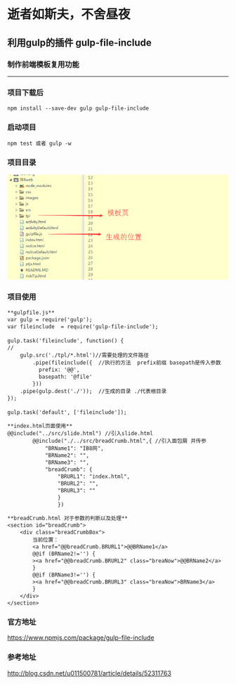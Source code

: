 
# 逝者如斯夫，不舍昼夜

## 利用gulp的插件 gulp-file-include

### 制作前端模板复用功能
---

### 项目下载后

```
npm install --save-dev gulp gulp-file-include
```


### 启动项目

```
npm test 或者 gulp -w
```

### 项目目录

![image](https://github.com/zhoupeihuang/IB8-gulp-file-include/blob/master/images/QQ%E6%88%AA%E5%9B%BE20170505163341.png?raw=true)

### 项目使用


```
**gulpfile.js**
var gulp = require('gulp');  
var fileinclude  = require('gulp-file-include');  

gulp.task('fileinclude', function() {  
// 
	gulp.src('./tpl/*.html')//需要处理的文件路径
        .pipe(fileinclude({  //执行的方法  prefix前缀 basepath是传入参数
          prefix: '@@',  
          basepath: '@file'  
        }))  
    .pipe(gulp.dest('./'));  //生成的目录 ./代表根目录
});  

gulp.task('default', ['fileinclude']); 
```




```
**index.html页面使用**
@@include("../src/slide.html") //引入slide.html
		@@include("./../src/breadCrumb.html",{ //引入面包屑 并传参
			"BRName1": "IB8网", 
			"BRName2": "", 
			"BRName3": "", 
			"breadCrumb": { 
				"BRURL1": "index.html", 
				"BRURL2": "", 
				"BRURL3": "" 
				} 
				}) 
```


```
**breadCrumb.html 对于参数的判断以及处理**
<section id="breadCrumb">
	<div class="breadCrumbBox">
		当前位置：
		<a href="@@breadCrumb.BRURL1">@@BRName1</a>
		@@if (BRName2!='') {
		><a href="@@breadCrumb.BRURL2" class="breaNow">@@BRName2</a>
		}
		@@if (BRName3!='') {
		><a href="@@breadCrumb.BRURL3" class="breaNow">BRName3</a>
		}
	</div>
</section>
```

### 官方地址
https://www.npmjs.com/package/gulp-file-include
### 参考地址
http://blog.csdn.net/u011500781/article/details/52311763

